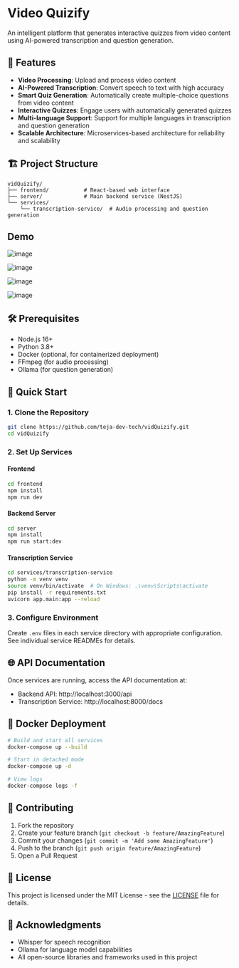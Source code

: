 # Video Quizify

An intelligent platform that generates interactive quizzes from video content using AI-powered transcription and question generation.

## 🚀 Features

- **Video Processing**: Upload and process video content
- **AI-Powered Transcription**: Convert speech to text with high accuracy
- **Smart Quiz Generation**: Automatically create multiple-choice questions from video content
- **Interactive Quizzes**: Engage users with automatically generated quizzes
- **Multi-language Support**: Support for multiple languages in transcription and question generation
- **Scalable Architecture**: Microservices-based architecture for reliability and scalability

## 🏗️ Project Structure

```
vidQuizify/
├── frontend/           # React-based web interface
├── server/             # Main backend service (NestJS)
└── services/
    └── transcription-service/  # Audio processing and question generation
```
## Demo
![image](https://github.com/user-attachments/assets/e94fb249-b711-4e0f-8ae3-050f01453906)

![image](https://github.com/user-attachments/assets/98b4cd4f-4ae8-4848-862f-9a7f9ec08aab)

![image](https://github.com/user-attachments/assets/74d3be24-fd64-40bb-9192-4c4f67e9a7a4)

![image](https://github.com/user-attachments/assets/fda95be6-e96e-4765-a8f0-5cb418b984cf)


## 🛠️ Prerequisites

- Node.js 16+
- Python 3.8+
- Docker (optional, for containerized deployment)
- FFmpeg (for audio processing)
- Ollama (for question generation)

## 🚀 Quick Start

### 1. Clone the Repository

```bash
git clone https://github.com/teja-dev-tech/vidQuizify.git
cd vidQuizify
```

### 2. Set Up Services

#### Frontend

```bash
cd frontend
npm install
npm run dev
```

#### Backend Server

```bash
cd server
npm install
npm run start:dev
```

#### Transcription Service

```bash
cd services/transcription-service
python -m venv venv
source venv/bin/activate  # On Windows: .\venv\Scripts\activate
pip install -r requirements.txt
uvicorn app.main:app --reload
```

### 3. Configure Environment

Create `.env` files in each service directory with appropriate configuration. See individual service READMEs for details.

## 🌐 API Documentation

Once services are running, access the API documentation at:
- Backend API: http://localhost:3000/api
- Transcription Service: http://localhost:8000/docs

## 🐳 Docker Deployment

```bash
# Build and start all services
docker-compose up --build

# Start in detached mode
docker-compose up -d

# View logs
docker-compose logs -f
```

## 🤝 Contributing

1. Fork the repository
2. Create your feature branch (`git checkout -b feature/AmazingFeature`)
3. Commit your changes (`git commit -m 'Add some AmazingFeature'`)
4. Push to the branch (`git push origin feature/AmazingFeature`)
5. Open a Pull Request

## 📄 License

This project is licensed under the MIT License - see the [LICENSE](LICENSE) file for details.

## 🙏 Acknowledgments

- Whisper for speech recognition
- Ollama for language model capabilities
- All open-source libraries and frameworks used in this project
